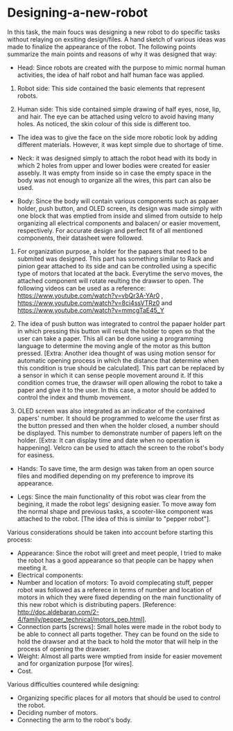 # Designing-a-new-robot

In this task, the main foucs was designing a new robot to do specific tasks without relaying on exsiting design/files. A hand sketch of various ideas was made to finalize the appearance of the robot. The following points summarize the main points and reasons of why it was designed that way:

* Head: Since robots are created with the purpose to mimic normal human activities, the idea of half robot and half human face was applied. 

1. Robot side: This side contained the basic elements that represent robots. 

2. Human side: This side contained simple drawing of half eyes, nose, lip, and hair. The eye can be attached using velcro to avoid having many holes. As noticed, the skin colour of this side is different too. 

- The idea was to give the face on the side more robotic look by adding different materials. However, it was kept simple due to shortage of time.  

* Neck: it was designed simply to attach the robot head with its body in which 2 holes from upper and lower bodies were created for easier assebly. It was empty from inside so in case the empty space in the body was not enough to organize all the wires, this part can also be used.  

* Body: Since the body will contain various components such as papaer holder, push button, and OLED screen, its design was made simply with one block that was emptied from inside and slimed from outside to help organizing all electrical components and balacen/ or easier movement, respectively. For accurate design and perfect fit of all mentioned components, their datasheet were followed.

1. For organization purpose, a holder for the papaers that need to be submited was designed. This part has something similar to Rack and pinion gear attached to its side and can be controlled using a specific type of motors that located at the back. Everytime the servo moves, the attached component will rotate reulting the drawser to open. The following videos can be used as a reference: https://www.youtube.com/watch?v=vbQr3A-YAr0 , https://www.youtube.com/watch?v=8ci4ssVTRz0 and https://www.youtube.com/watch?v=mmcgTaE45_Y

2. The idea of push button was integrated to control the papaer holder part in which pressing this button will result the holder to open so that the user can take a paper. This all can be done using a programming language to determine the moving angle of the motor as this button pressed. 
[Extra: Another idea thought of was using motion sensor for automatic opening process in which the distance that determine when this condition is true should be calculated]. 
This part can be replaced by a sensor in which it can sense people movement around it. If this condition comes true, the drawser will open allowing the robot to take a paper and give it to the user. In this case, a motor should be added to control the index and thumb movement. 

3. OLED screen was also integrated as an indicator of the contained papers' number. It should be programmed to welcome the user first as the button pressed and then when the holder closed, a number should be displayed. This number to demonstrate number of papers left on the holder. [Extra: It can display time and date when no operation is happening]. Velcro can be used to attach the screen to the robot's body for easiness. 

* Hands: To save time, the arm design was taken from an open source files and modified depending on my preference to improve its appearance.  

* Legs: Since the main functionality of this robot was clear from the begining, it made the robot legs' designing easier. To move away fom the normal shape and previous tasks, a scooter-like component was attached to the robot. [The idea of this is similar to "pepper robot"]. 



Various considerations should be taken into account before starting this process: 
* Appearance: Since the robot will greet and meet people, I tried to make the robot has a good appearance so that people can be happy when meeting it.
* Electrical components: 
* Number and location of motors: To avoid complecating stuff, pepper robot was followed as a referece in terms of number and location of motors in which they were fixed depending on the main functionality of this new robot which is distributing papers. [Reference: http://doc.aldebaran.com/2-4/family/pepper_technical/motors_pep.html]. 
* Connection parts [screws]:  Small holes were made in the robot body to be able to connect all parts together. They can be found on the side to hold the drawser and at the back to hold the motor that will help in the process of opening the drawser. 
* Weight: Almost all parts were wmptied from inside for easier movement and for organization purpose [for wires]. 
* Cost. 


Various difficulties countered while designing: 
* Organizing specific places for all motors that should be used to control the robot. 
* Deciding number of motors.
* Connecting the arm to the robot's body. 
